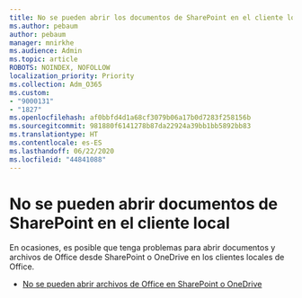 ```yaml
---
title: No se pueden abrir los documentos de SharePoint en el cliente local
ms.author: pebaum
author: pebaum
manager: mnirkhe
ms.audience: Admin
ms.topic: article
ROBOTS: NOINDEX, NOFOLLOW
localization_priority: Priority
ms.collection: Adm_O365
ms.custom:
- "9000131"
- "1827"
ms.openlocfilehash: af0bbfd4d1a68cf3079b06a17b0d7283f258156b
ms.sourcegitcommit: 981880f6141278b87da22924a39bb1bb5892bb83
ms.translationtype: HT
ms.contentlocale: es-ES
ms.lasthandoff: 06/22/2020
ms.locfileid: "44841088"
---
```

# <a name="unable-to-open-sharepoint-documents-in-local-client"></a>No se pueden abrir documentos de SharePoint en el cliente local

En ocasiones, es posible que tenga problemas para abrir documentos y archivos de Office desde SharePoint o OneDrive en los clientes locales de Office.

- [No se pueden abrir archivos de Office en SharePoint o OneDrive](https://docs.microsoft.com/sharepoint/troubleshoot/administration/cant-open-office-files)
